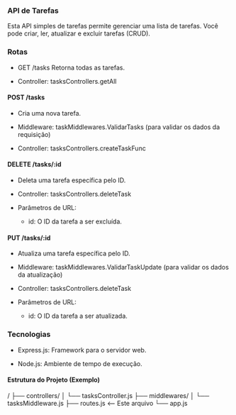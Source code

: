 ### API de Tarefas
Esta API simples de tarefas permite gerenciar uma lista de tarefas. Você pode criar, ler, atualizar e excluir tarefas (CRUD).

### Rotas
 - GET /tasks
Retorna todas as tarefas.

 - Controller: tasksControllers.getAll



#### POST /tasks
 - Cria uma nova tarefa.

 - Middleware: taskMiddlewares.ValidarTasks (para validar os dados da requisição)

 - Controller: tasksControllers.createTaskFunc



#### DELETE /tasks/:id

 - Deleta uma tarefa específica pelo ID.

 - Controller: tasksControllers.deleteTask

 - Parâmetros de URL:
   - id: O ID da tarefa a ser excluída.

#### PUT /tasks/:id

 - Atualiza uma tarefa específica pelo ID.

 - Middleware: taskMiddlewares.ValidarTaskUpdate (para validar os dados da atualização)

 - Controller: tasksControllers.deleteTask

 - Parâmetros de URL:
   - id: O ID da tarefa a ser atualizada.

### Tecnologias
 - Express.js: Framework para o servidor web.

 - Node.js: Ambiente de tempo de execução.

#### Estrutura do Projeto (Exemplo)

/
├── controllers/
│   └── tasksController.js
├── middlewares/
│   └── tasksMiddleware.js
├── routes.js  <-- Este arquivo
└── app.js
